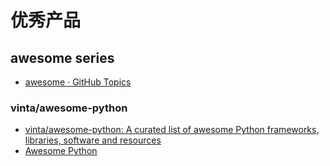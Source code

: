 # 优秀产品

<!--ts-->
<!--te-->

## awesome series

- [awesome · GitHub Topics](https://github.com/topics/awesome)

### vinta/awesome-python

- [vinta/awesome-python: A curated list of awesome Python frameworks, libraries, software and resources](https://github.com/vinta/awesome-python)
- [Awesome Python](https://awesome-python.com/)